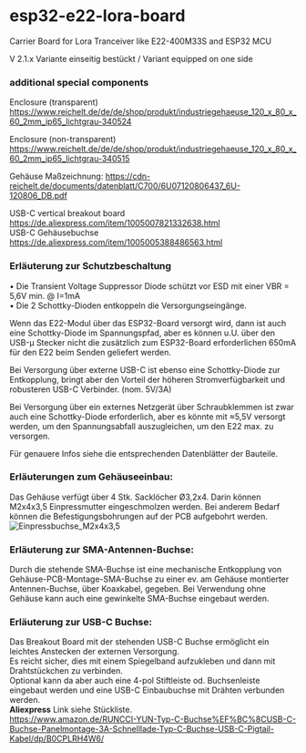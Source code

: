 # esp32-e22-lora-board
Carrier Board for Lora Tranceiver like E22-400M33S and ESP32 MCU

V 2.1.x  Variante einseitig bestückt / Variant equipped on one side


### additional special components

Enclosure (transparent) https://www.reichelt.de/de/de/shop/produkt/industriegehaeuse_120_x_80_x_60_2mm_ip65_lichtgrau-340524

Enclosure (non-transparent) https://www.reichelt.de/de/de/shop/produkt/industriegehaeuse_120_x_80_x_60_2mm_ip65_lichtgrau-340515

Gehäuse Maßzeichnung:
https://cdn-reichelt.de/documents/datenblatt/C700/6U07120806437_6U-120806_DB.pdf

USB-C vertical breakout board https://de.aliexpress.com/item/1005007821332638.html  
USB-C Gehäusebuchse https://de.aliexpress.com/item/1005005388486563.html


### Erläuterung zur Schutzbeschaltung

• Die Transient Voltage Suppressor Diode schützt vor ESD mit einer VBR = 5,6V min. @ I=1mA  
• Die 2 Schottky-Dioden entkoppeln die Versorgungseingänge.

Wenn das E22-Modul über das ESP32-Board versorgt wird, dann ist auch eine Schottky-Diode im Spannungspfad, aber es können u.U. über den USB-µ Stecker nicht die zusätzlich zum ESP32-Board erforderlichen 650mA für den E22 beim Senden geliefert werden.

Bei Versorgung über externe USB-C ist ebenso eine Schottky-Diode zur Entkopplung, bringt aber den Vorteil der höheren Stromverfügbarkeit und robusteren USB-C Verbinder. (nom. 5V/3A)

Bei Versorgung über ein externes Netzgerät über Schraubklemmen ist zwar auch eine Schottky-Diode erforderlich, aber es könnte mit ≈5,5V versorgt werden, um den Spannungsabfall auszugleichen, um den E22 max. zu versorgen.

Für genauere Infos siehe die entsprechenden Datenblätter der Bauteile.


### Erläuterungen zum Gehäuseeinbau:

Das Gehäuse verfügt über 4 Stk. Sacklöcher Ø3,2x4. Darin können M2x4x3,5 Einpressmutter eingeschmolzen werden.
Bei anderem Bedarf können die Befestigungsbohrungen auf der PCB aufgebohrt werden.  
![Einpressbuchse_M2x4x3,5](https://github.com/user-attachments/assets/9b76f58b-3f03-4ac9-bbe7-2f518731cc2d)

### Erläuterung zur SMA-Antennen-Buchse:

Durch die stehende SMA-Buchse ist eine mechanische Entkopplung von Gehäuse-PCB-Montage-SMA-Buchse zu einer ev. am Gehäuse montierter Antennen-Buchse, über Koaxkabel, gegeben. Bei Verwendung ohne Gehäuse kann auch eine gewinkelte SMA-Buchse eingebaut werden.

### Erläuterung zur USB-C Buchse:

Das Breakout Board mit der stehenden USB-C Buchse ermöglicht ein leichtes Anstecken der externen Versorgung.  
Es reicht sicher, dies mit einem Spiegelband aufzukleben und dann mit Drahtstückchen zu verbinden.  
Optional kann da aber auch eine 4-pol Stiftleiste od. Buchsenleiste eingebaut werden und eine USB-C Einbaubuchse mit Drähten verbunden werden.  
**Aliexpress** Link siehe Stückliste.  
https://www.amazon.de/RUNCCI-YUN-Typ-C-Buchse%EF%BC%8CUSB-C-Buchse-Panelmontage-3A-Schnelllade-Typ-C-Buchse-USB-C-Pigtail-Kabel/dp/B0CPLRH4W6/

